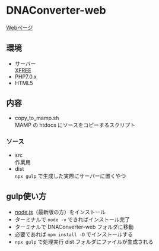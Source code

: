 # DNAConverter-web
[Webページ](http://adventam10.php.xdomain.jp/dna/index.php)

## 環境
* サーバー  
[XFREE](https://www.xfree.ne.jp/)
*  PHP7.0.x
*  HTML5

## 内容
* copy_to_mamp.sh  
MAMP の htdocs にソースをコピーするスクリプト

### ソース
* src  
作業用
*  dist  
`npx gulp` で生成した実際にサーバーに置くやつ

## gulp使い方
* [node.js](https://nodejs.org/ja/)（最新版の方）をインストール
* ターミナルで `node -v` できればインストール完了
* ターミナルで DNAConverter-web フォルダに移動
* 必要であれば `npm install -D` でインストールする 
* `npx gulp` で処理実行 dist フォルダにファイルが生成される
